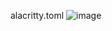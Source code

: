 alacritty.toml
![image](https://github.com/user-attachments/assets/c3ab1c94-e683-4829-b5c3-cdc1164aaa44)
